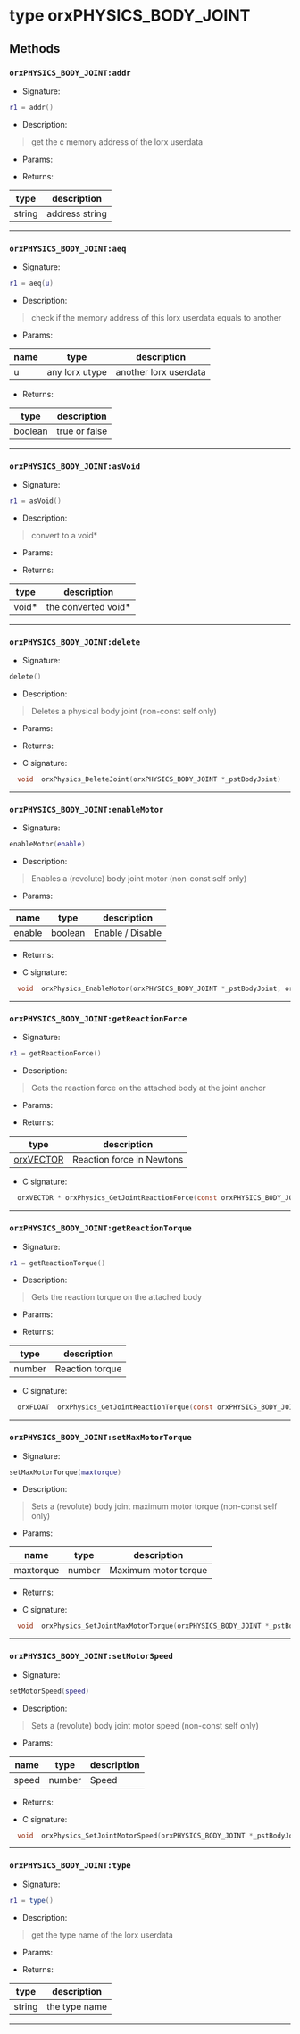 # type orxPHYSICS_BODY_JOINT

> 

## Methods

### **`orxPHYSICS_BODY_JOINT:addr`**

* Signature:

```lua
r1 = addr()
```

* Description:

> get the c memory address of the lorx userdata

* Params:

* Returns:

type | description 
--- | ---
string | address string

---

### **`orxPHYSICS_BODY_JOINT:aeq`**

* Signature:

```lua
r1 = aeq(u)
```

* Description:

> check if the memory address of this lorx userdata equals to another

* Params:

name | type | description 
--- | --- | ---
u | any lorx utype | another lorx userdata

* Returns:

type | description 
--- | ---
boolean | true or false

---

### **`orxPHYSICS_BODY_JOINT:asVoid`**

* Signature:

```lua
r1 = asVoid()
```

* Description:

> convert to a void\*

* Params:

* Returns:

type | description 
--- | ---
void\* | the converted void\*

---

### **`orxPHYSICS_BODY_JOINT:delete`**

* Signature:

```lua
delete()
```

* Description:

> Deletes a physical body joint (non-const self only)

* Params:

* Returns:

* C signature:

```c
  void  orxPhysics_DeleteJoint(orxPHYSICS_BODY_JOINT *_pstBodyJoint)
```

---

### **`orxPHYSICS_BODY_JOINT:enableMotor`**

* Signature:

```lua
enableMotor(enable)
```

* Description:

> Enables a \(revolute\) body joint motor (non-const self only)

* Params:

name | type | description 
--- | --- | ---
enable | boolean | Enable / Disable

* Returns:

* C signature:

```c
  void  orxPhysics_EnableMotor(orxPHYSICS_BODY_JOINT *_pstBodyJoint, orxBOOL _bEnable)
```

---

### **`orxPHYSICS_BODY_JOINT:getReactionForce`**

* Signature:

```lua
r1 = getReactionForce()
```

* Description:

> Gets the reaction force on the attached body at the joint anchor

* Params:

* Returns:

type | description 
--- | ---
[orxVECTOR](./orxVECTOR.md)  | Reaction force in Newtons

* C signature:

```c
  orxVECTOR * orxPhysics_GetJointReactionForce(const orxPHYSICS_BODY_JOINT *_pstBodyJoint, orxVECTOR *_pvForce)
```

---

### **`orxPHYSICS_BODY_JOINT:getReactionTorque`**

* Signature:

```lua
r1 = getReactionTorque()
```

* Description:

> Gets the reaction torque on the attached body

* Params:

* Returns:

type | description 
--- | ---
number | Reaction torque

* C signature:

```c
  orxFLOAT  orxPhysics_GetJointReactionTorque(const orxPHYSICS_BODY_JOINT *_pstBodyJoint)
```

---

### **`orxPHYSICS_BODY_JOINT:setMaxMotorTorque`**

* Signature:

```lua
setMaxMotorTorque(maxtorque)
```

* Description:

> Sets a \(revolute\) body joint maximum motor torque (non-const self only)

* Params:

name | type | description 
--- | --- | ---
maxtorque | number | Maximum motor torque

* Returns:

* C signature:

```c
  void  orxPhysics_SetJointMaxMotorTorque(orxPHYSICS_BODY_JOINT *_pstBodyJoint, orxFLOAT _fMaxTorque)
```

---

### **`orxPHYSICS_BODY_JOINT:setMotorSpeed`**

* Signature:

```lua
setMotorSpeed(speed)
```

* Description:

> Sets a \(revolute\) body joint motor speed (non-const self only)

* Params:

name | type | description 
--- | --- | ---
speed | number | Speed

* Returns:

* C signature:

```c
  void  orxPhysics_SetJointMotorSpeed(orxPHYSICS_BODY_JOINT *_pstBodyJoint, orxFLOAT _fSpeed)
```

---

### **`orxPHYSICS_BODY_JOINT:type`**

* Signature:

```lua
r1 = type()
```

* Description:

> get the type name of the lorx userdata

* Params:

* Returns:

type | description 
--- | ---
string | the type name

---


